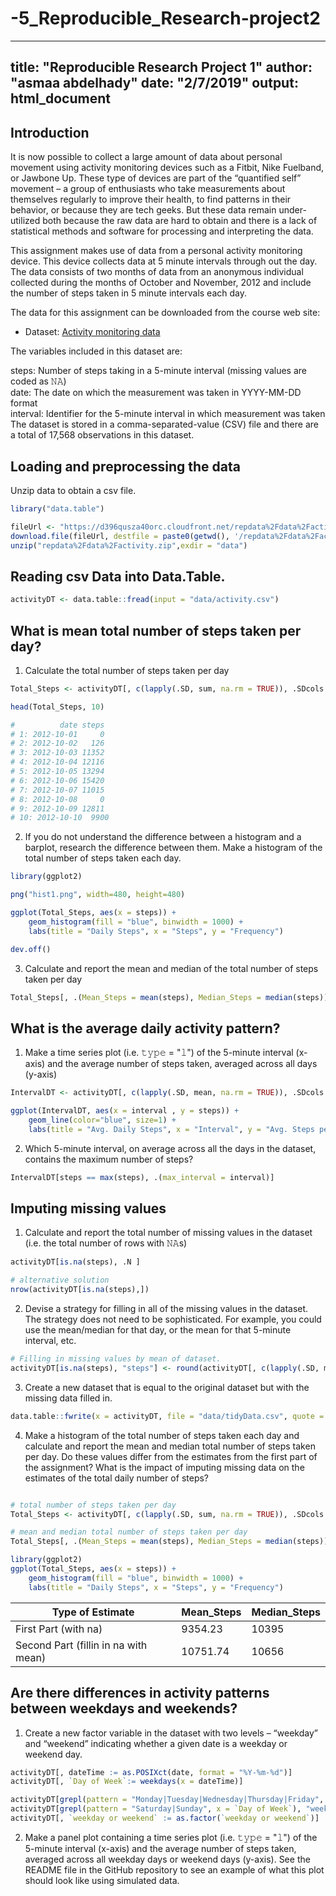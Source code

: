 # -5_Reproducible_Research-project2
---
title: "Reproducible Research Project 1"
author: "asmaa abdelhady"
date: "2/7/2019"
output: html_document
---

## Introduction
It is now possible to collect a large amount of data about personal movement using activity monitoring devices such as a Fitbit, Nike Fuelband, or Jawbone Up. These type of devices are part of the “quantified self” movement – a group of enthusiasts who take measurements about themselves regularly to improve their health, to find patterns in their behavior, or because they are tech geeks. But these data remain under-utilized both because the raw data are hard to obtain and there is a lack of statistical methods and software for processing and interpreting the data.

This assignment makes use of data from a personal activity monitoring device. This device collects data at 5 minute intervals through out the day. The data consists of two months of data from an anonymous individual collected during the months of October and November, 2012 and include the number of steps taken in 5 minute intervals each day.

The data for this assignment can be downloaded from the course web site:

* Dataset: [Activity monitoring data](https://d396qusza40orc.cloudfront.net/repdata%2Fdata%2Factivity.zip) 

The variables included in this dataset are:

steps: Number of steps taking in a 5-minute interval (missing values are coded as 𝙽𝙰) </br>
date: The date on which the measurement was taken in YYYY-MM-DD format </br>
interval: Identifier for the 5-minute interval in which measurement was taken </br>
The dataset is stored in a comma-separated-value (CSV) file and there are a total of 17,568 observations in this dataset. </br>

## Loading and preprocessing the data
Unzip data to obtain a csv file.

```R
library("data.table")

fileUrl <- "https://d396qusza40orc.cloudfront.net/repdata%2Fdata%2Factivity.zip"
download.file(fileUrl, destfile = paste0(getwd(), '/repdata%2Fdata%2Factivity.zip'), method = "curl")
unzip("repdata%2Fdata%2Factivity.zip",exdir = "data")
```

## Reading csv Data into Data.Table. 
```R
activityDT <- data.table::fread(input = "data/activity.csv")
```

## What is mean total number of steps taken per day?

1. Calculate the total number of steps taken per day

```R
Total_Steps <- activityDT[, c(lapply(.SD, sum, na.rm = TRUE)), .SDcols = c("steps"), by = .(date)] 

head(Total_Steps, 10)

#          date steps
# 1: 2012-10-01     0
# 2: 2012-10-02   126
# 3: 2012-10-03 11352
# 4: 2012-10-04 12116
# 5: 2012-10-05 13294
# 6: 2012-10-06 15420
# 7: 2012-10-07 11015
# 8: 2012-10-08     0
# 9: 2012-10-09 12811
# 10: 2012-10-10  9900
```

2. If you do not understand the difference between a histogram and a barplot, research the difference between them. Make a histogram of the total number of steps taken each day. 

```R
library(ggplot2)

png("hist1.png", width=480, height=480)

ggplot(Total_Steps, aes(x = steps)) +
    geom_histogram(fill = "blue", binwidth = 1000) +
    labs(title = "Daily Steps", x = "Steps", y = "Frequency")

dev.off()
```

3. Calculate and report the mean and median of the total number of steps taken per day

```R
Total_Steps[, .(Mean_Steps = mean(steps), Median_Steps = median(steps))]
```

## What is the average daily activity pattern?

1. Make a time series plot (i.e. 𝚝𝚢𝚙𝚎 = "𝚕") of the 5-minute interval (x-axis) and the average number of steps taken, averaged across all days (y-axis)

```R
IntervalDT <- activityDT[, c(lapply(.SD, mean, na.rm = TRUE)), .SDcols = c("steps"), by = .(interval)] 

ggplot(IntervalDT, aes(x = interval , y = steps)) +
    geom_line(color="blue", size=1) +
    labs(title = "Avg. Daily Steps", x = "Interval", y = "Avg. Steps per day")
```

2. Which 5-minute interval, on average across all the days in the dataset, contains the maximum number of steps?
```R
IntervalDT[steps == max(steps), .(max_interval = interval)]
```

## Imputing missing values

1. Calculate and report the total number of missing values in the dataset (i.e. the total number of rows with 𝙽𝙰s)

```R
activityDT[is.na(steps), .N ]

# alternative solution
nrow(activityDT[is.na(steps),])
```

2. Devise a strategy for filling in all of the missing values in the dataset. The strategy does not need to be sophisticated. For example, you could use the mean/median for that day, or the mean for that 5-minute interval, etc.

```R
# Filling in missing values by mean of dataset. 
activityDT[is.na(steps), "steps"] <- round(activityDT[, c(lapply(.SD, mean, na.rm = TRUE)), .SDcols = c("steps")])
```

3. Create a new dataset that is equal to the original dataset but with the missing data filled in.

```R
data.table::fwrite(x = activityDT, file = "data/tidyData.csv", quote = FALSE)
```

4. Make a histogram of the total number of steps taken each day and calculate and report the mean and median total number of steps taken per day. Do these values differ from the estimates from the first part of the assignment? What is the impact of imputing missing data on the estimates of the total daily number of steps?

```R

# total number of steps taken per day
Total_Steps <- activityDT[, c(lapply(.SD, sum, na.rm = TRUE)), .SDcols = c("steps"), by = .(date)] 

# mean and median total number of steps taken per day
Total_Steps[, .(Mean_Steps = mean(steps), Median_Steps = median(steps))]

library(ggplot2)
ggplot(Total_Steps, aes(x = steps)) +
    geom_histogram(fill = "blue", binwidth = 1000) +
    labs(title = "Daily Steps", x = "Steps", y = "Frequency")
```

Type of Estimate | Mean_Steps | Median_Steps
--- | --- | ---
First Part (with na) | 9354.23 | 10395
Second Part (fillin in na with mean) | 10751.74 | 10656

## Are there differences in activity patterns between weekdays and weekends?

1. Create a new factor variable in the dataset with two levels – “weekday” and “weekend” indicating whether a given date is a weekday or weekend day.

```R
activityDT[, dateTime := as.POSIXct(date, format = "%Y-%m-%d")]
activityDT[, `Day of Week`:= weekdays(x = dateTime)]

activityDT[grepl(pattern = "Monday|Tuesday|Wednesday|Thursday|Friday", x = `Day of Week`), "weekday or weekend"] <- "weekday"
activityDT[grepl(pattern = "Saturday|Sunday", x = `Day of Week`), "weekday or weekend"] <- "weekend"
activityDT[, `weekday or weekend` := as.factor(`weekday or weekend`)]
```

2. Make a panel plot containing a time series plot (i.e. 𝚝𝚢𝚙𝚎 = "𝚕") of the 5-minute interval (x-axis) and the average number of steps taken, averaged across all weekday days or weekend days (y-axis). See the README file in the GitHub repository to see an example of what this plot should look like using simulated data.

